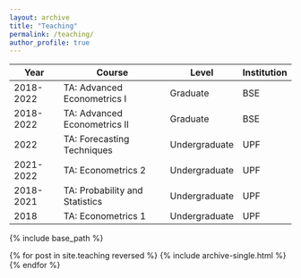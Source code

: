 ```yaml
---
layout: archive
title: "Teaching"
permalink: /teaching/
author_profile: true
---
```



| Year      	| Course 	| Level         	| Institution 	|
|-----------	|--------	|---------------	|-------------	|
| 2018-2022 	| TA: Advanced Econometrics  I 	| Graduate      	| BSE         	|
| 2018-2022 	| TA: Advanced Econometrics II &nbsp; &nbsp; | Graduate      	| BSE         	|
| 2022      	| TA:  Forecasting Techniques  	|  Undergraduate             	|         UPF    	|
| 2021-2022 	| TA:  Econometrics 2  	|      Undergraduate         	|  UPF           	|
| 2018-2021   	| TA:  Probability and Statistics 	|     Undergraduate          	|       UPF      	|
| 2018      	| TA: Econometrics 1 	| Undergraduate 	| UPF         	|



{% include base_path %}

{% for post in site.teaching reversed %}
  {% include archive-single.html %}
{% endfor %}
